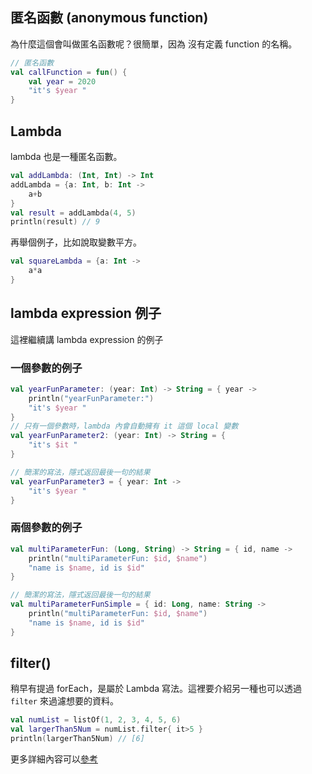 
## 匿名函數 (anonymous function)
為什麼這個會叫做匿名函數呢？很簡單，因為 沒有定義 function 的名稱。

```kt
// 匿名函數
val callFunction = fun() { 
    val year = 2020
    "it's $year "
}
```

## Lambda
lambda 也是一種匿名函數。

```kt
val addLambda: (Int, Int) -> Int
addLambda = {a: Int, b: Int ->
    a+b
}
val result = addLambda(4, 5)
println(result) // 9
```

再舉個例子，比如說取變數平方。

```kt
val squareLambda = {a: Int ->
    a*a
}
```

## lambda expression 例子
這裡繼續講 lambda expression 的例子
### 一個參數的例子

```kt
val yearFunParameter: (year: Int) -> String = { year ->
    println("yearFunParameter:")
    "it's $year "
}
// 只有一個參數時，lambda 內會自動擁有 it 這個 local 變數
val yearFunParameter2: (year: Int) -> String = {
    "it's $it "
}

// 簡潔的寫法，隱式返回最後一句的結果
val yearFunParameter3 = { year: Int ->
    "it's $year "
}
```

### 兩個參數的例子

```kt
val multiParameterFun: (Long, String) -> String = { id, name ->
    println("multiParameterFun: $id, $name")
    "name is $name, id is $id"
}

// 簡潔的寫法，隱式返回最後一句的結果
val multiParameterFunSimple = { id: Long, name: String ->
    println("multiParameterFun: $id, $name")
    "name is $name, id is $id"
}
```

## filter()
稍早有提過 forEach，是屬於 Lambda 寫法。這裡要介紹另一種也可以透過 `filter` 來過濾想要的資料。

```kt
val numList = listOf(1, 2, 3, 4, 5, 6)
val largerThan5Num = numList.filter{ it>5 }
println(largerThan5Num) // [6]
```

更多詳細內容可以[參考](https://ithelp.ithome.com.tw/articles/10238037)